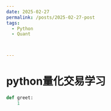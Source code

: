 ```yaml
---
date: 2025-02-27
permalink: /posts/2025-02-27-post
tags:
  - Python
  - Quant 



---
```


# python量化交易学习

```python
def greet:
  	1
```
